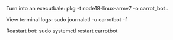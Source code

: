 Turn into an executbale:
pkg -t node18-linux-armv7 -o carrot_bot .

View terminal logs:
sudo journalctl -u carrotbot -f

Reastart bot:
sudo systemctl restart carrotbot
